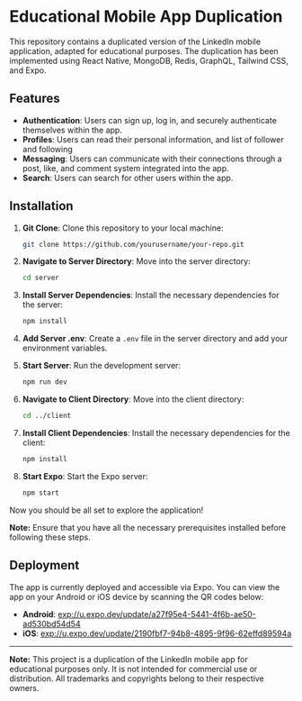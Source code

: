 # Educational Mobile App Duplication

This repository contains a duplicated version of the LinkedIn mobile application, adapted for educational purposes. The duplication has been implemented using React Native, MongoDB, Redis, GraphQL, Tailwind CSS, and Expo.

## Features

- **Authentication**: Users can sign up, log in, and securely authenticate themselves within the app.
- **Profiles**: Users can read their personal information, and list of follower and following
- **Messaging**: Users can communicate with their connections through a post, like, and comment system integrated into the app.
- **Search**: Users can search for other users within the app.

## Installation

1. **Git Clone**: Clone this repository to your local machine:

    ```bash
    git clone https://github.com/yourusername/your-repo.git
    ```

2. **Navigate to Server Directory**: Move into the server directory:

    ```bash
    cd server
    ```

3. **Install Server Dependencies**: Install the necessary dependencies for the server:

    ```bash
    npm install
    ```

4. **Add Server .env**: Create a `.env` file in the server directory and add your environment variables.

5. **Start Server**: Run the development server:

    ```bash
    npm run dev
    ```

6. **Navigate to Client Directory**: Move into the client directory:

    ```bash
    cd ../client
    ```

7. **Install Client Dependencies**: Install the necessary dependencies for the client:

    ```bash
    npm install
    ```

8. **Start Expo**: Start the Expo server:

    ```bash
    npm start
    ```

Now you should be all set to explore the application!

**Note:** Ensure that you have all the necessary prerequisites installed before following these steps.

## Deployment

The app is currently deployed and accessible via Expo. You can view the app on your Android or iOS device by scanning the QR codes below:

- **Android**: [exp://u.expo.dev/update/a27f95e4-5441-4f6b-ae50-ad530bd54d54](exp://u.expo.dev/update/a27f95e4-5441-4f6)
- **iOS**: [exp://u.expo.dev/update/2190fbf7-94b8-4895-9f96-62effd89594a](exp://u.expo.dev/update/2190fbf7-94b8-4895-9f96-62effd89594a)

---

**Note:** This project is a duplication of the LinkedIn mobile app for educational purposes only. It is not intended for commercial use or distribution. All trademarks and copyrights belong to their respective owners.
